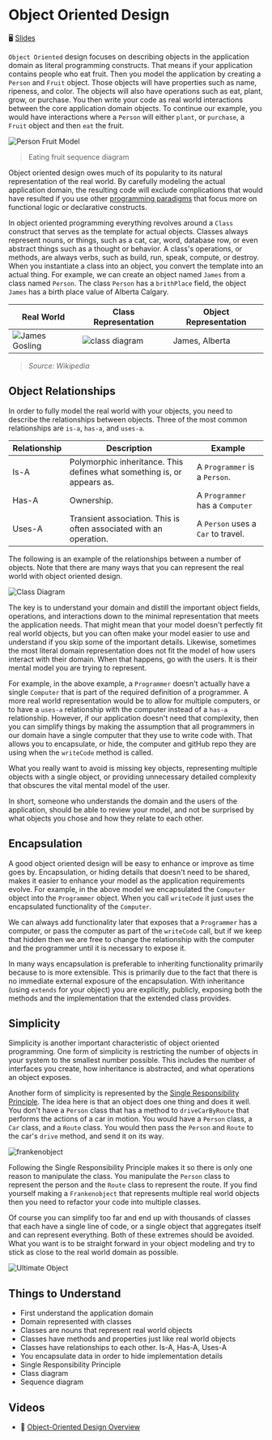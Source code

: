 # Object Oriented Design

🖥️ [Slides](https://docs.google.com/presentation/d/17S-Y7Og08S9kRWHZfnH8k2wTBht39aCd/edit?usp=sharing&ouid=114081115660452804792&rtpof=true&sd=true)

`Object Oriented` design focuses on describing objects in the application domain as literal programming constructs. That means if your application contains people who eat fruit. Then you model the application by creating a `Person` and `Fruit` object. Those objects will have properties such as name, ripeness, and color. The objects will also have operations such as eat, plant, grow, or purchase. You then write your code as real world interactions between the core application domain objects. To continue our example, you would have interactions where a `Person` will either `plant`, or `purchase`, a `Fruit` object and then `eat` the fruit.

![Person Fruit Model](personFruitModel.jpg)

> Eating fruit sequence diagram

Object oriented design owes much of its popularity to its natural representation of the real world. By carefully modeling the actual application domain, the resulting code will exclude complications that would have resulted if you use other [programming paradigms](https://en.wikipedia.org/wiki/Programming_paradigm) that focus more on functional logic or declarative constructs.

In object oriented programming everything revolves around a `Class` construct that serves as the template for actual objects. Classes always represent nouns, or things, such as a cat, car, word, database row, or even abstract things such as a thought or behavior. A class's operations, or methods, are always verbs, such as build, run, speak, compute, or destroy. When you instantiate a class into an object, you convert the template into an actual thing. For example, we can create an object named `James` from a class named `Person`. The class `Person` has a `brithPlace` field, the object `James` has a birth place value of Alberta Calgary.

| Real World                       | Class Representation               | Object Representation |
| -------------------------------- | ---------------------------------- | --------------------- |
| ![James Gosling](smallJames.jpg) | ![class diagram](classDiagram.jpg) | James, Alberta        |

> _Source: Wikipedia_

## Object Relationships

In order to fully model the real world with your objects, you need to describe the relationships between objects. Three of the most common relationships are `is-a`, `has-a`, and `uses-a`.

| Relationship | Description                                                             | Example                            |
| ------------ | ----------------------------------------------------------------------- | ---------------------------------- |
| Is-A         | Polymorphic inheritance. This defines what something is, or appears as. | A `Programmer` is a `Person`.      |
| Has-A        | Ownership.                                                              | A `Programmer` has a `Computer`    |
| Uses-A       | Transient association. This is often associated with an operation.      | A `Person` uses a `Car` to travel. |

The following is an example of the relationships between a number of objects. Note that there are many ways that you can represent the real world with object oriented design.

![Class Diagram](classRelationshipDiagram.jpg)

The key is to understand your domain and distill the important object fields, operations, and interactions down to the minimal representation that meets the application needs. That might mean that your model doesn't perfectly fit real world objects, but you can often make your model easier to use and understand if you skip some of the important details. Likewise, sometimes the most literal domain representation does not fit the model of how users interact with their domain. When that happens, go with the users. It is their mental model you are trying to represent.

For example, in the above example, a `Programmer` doesn't actually have a single `Computer` that is part of the required definition of a programmer. A more real world representation would be to allow for multiple computers, or to have a `uses-a` relationship with the computer instead of a `has-a` relationship. However, if our application doesn't need that complexity, then you can simplify things by making the assumption that all programmers in our domain have a single computer that they use to write code with. That allows you to encapsulate, or hide, the computer and gitHub repo they are using when the `writeCode` method is called.

What you really want to avoid is missing key objects, representing multiple objects with a single object, or providing unnecessary detailed complexity that obscures the vital mental model of the user.

In short, someone who understands the domain and the users of the application, should be able to review your model, and not be surprised by what objects you chose and how they relate to each other.

## Encapsulation

A good object oriented design will be easy to enhance or improve as time goes by. Encapsulation, or hiding details that doesn't need to be shared, makes it easier to enhance your model as the application requirements evolve. For example, in the above model we encapsulated the `Computer` object into the `Programmer` object. When you call `writeCode` it just uses the encapsulated functionality of the `Computer`.

We can always add functionality later that exposes that a `Programmer` has a computer, or pass the computer as part of the `writeCode` call, but if we keep that hidden then we are free to change the relationship with the computer and the programmer until it is necessary to expose it.

In many ways encapsulation is preferable to inheriting functionality primarily because to is more extensible. This is primarily due to the fact that there is no immediate external exposure of the encapsulation. With inheritance (using `extends` for your object) you are explicitly, publicly, exposing both the methods and the implementation that the extended class provides.

## Simplicity

Simplicity is another important characteristic of object oriented programming. One form of simplicity is restricting the number of objects in your system to the smallest number possible. This includes the number of interfaces you create, how inheritance is abstracted, and what operations an object exposes.

Another form of simplicity is represented by the [Single Responsibility Principle](https://en.wikipedia.org/wiki/Single-responsibility_principle). The idea here is that an object does one thing and does it well. You don't have a `Person` class that has a method to `driveCarByRoute` that performs the actions of a car in motion. You would have a `Person` class, a `Car` class, and a `Route` class. You would then pass the `Person` and `Route` to the car's `drive` method, and send it on its way.

![frankenobject](frankenObject.jpg)

Following the Single Responsibility Principle makes it so there is only one reason to manipulate the class. You manipulate the `Person` class to represent the person and the `Route` class to represent the route. If you find yourself making a `Frankenobject` that represents multiple real world objects then you need to refactor your code into multiple classes.

Of course you can simplify too far and end up with thousands of classes that each have a single line of code, or a single object that aggregates itself and can represent everything. Both of these extremes should be avoided. What you want is to be straight forward in your object modeling and try to stick as close to the real world domain as possible.

![Ultimate Object](ultimateObject.jpg)

## Things to Understand

- First understand the application domain
- Domain represented with classes
- Classes are nouns that represent real world objects
- Classes have methods and properties just like real world objects
- Classes have relationships to each other. Is-A, Has-A, Uses-A
- You encapsulate data in order to hide implementation details
- Single Responsibility Principle
- Class diagram
- Sequence diagram

## Videos

- 🎥 [Object-Oriented Design Overview](https://byu.hosted.panopto.com/Panopto/Pages/Viewer.aspx?id=77c184e5-8afd-4c56-84c8-ad64013f7a4b&start=0)
